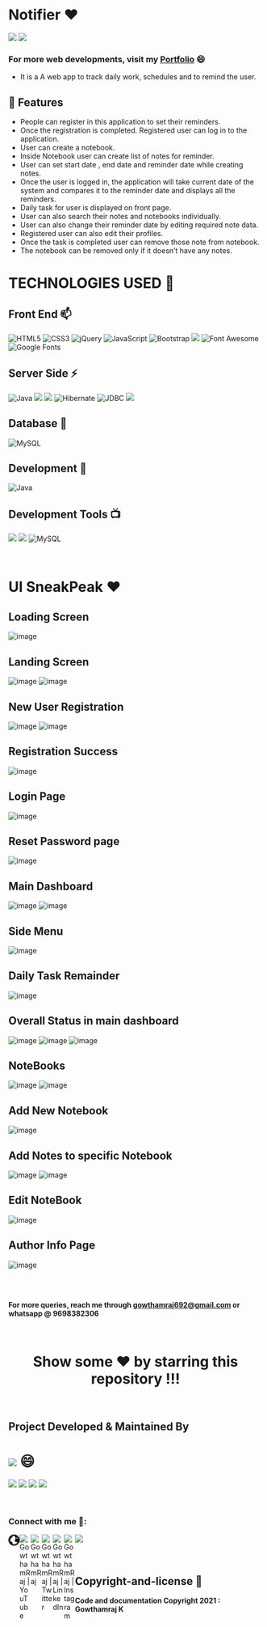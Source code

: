 # Notifier ❤️

![](https://img.shields.io/github/languages/count/gowthamrajk/Notifier)   ![](https://img.shields.io/github/languages/top/gowthamrajk/Notifier)

### For more web developments, visit my [Portfolio](https://gowthamrajk.github.io/) 😄

- It is a A web app to track daily work, schedules and to remind the user.

## 🔭 Features 

*	People can register in this application to set their reminders.
*	Once the registration is completed. Registered user can log in to the application.
*	User can create a notebook.
*	Inside Notebook user can create list of notes for reminder.
*	User can set start date , end date and reminder date while creating notes.
*	Once the user is logged in, the application will take current date of the system and compares it to the reminder date and displays all the reminders.
*	Daily task for user is displayed on front page.
*	User can also search their notes and notebooks individually.
*	User can also change their reminder date by editing required note data.
*	Registered user can also edit their profiles.
*	Once the task is completed user can remove those note from notebook.
*	The notebook can be removed only if it doesn’t have any notes.

# TECHNOLOGIES USED 📌

## Front End 📫

![HTML5](https://img.shields.io/static/v1?style=for-the-badge&message=HTML5&color=E34F26&logo=HTML5&logoColor=FFFFFF&label=)
![CSS3](https://img.shields.io/static/v1?style=for-the-badge&message=CSS3&color=1572B6&logo=CSS3&logoColor=FFFFFF&label=)
![jQuery](https://img.shields.io/static/v1?style=for-the-badge&message=jQuery&color=0769AD&logo=jQuery&logoColor=FFFFFF&label=)
![JavaScript](https://img.shields.io/static/v1?style=for-the-badge&message=JavaScript&color=222222&logo=JavaScript&logoColor=F7DF1E&label=)
![Bootstrap](https://img.shields.io/static/v1?style=for-the-badge&message=Bootstrap&color=7952B3&logo=Bootstrap&logoColor=FFFFFF&label=)
![](https://img.shields.io/badge/JSP-c43e1f?style=for-the-badge&logo=jsp&logoColor=white)
![Font Awesome](https://img.shields.io/static/v1?style=for-the-badge&message=Font+Awesome&color=339AF0&logo=Font+Awesome&logoColor=FFFFFF&label=)
![Google Fonts](https://img.shields.io/static/v1?style=for-the-badge&message=Google+Fonts&color=4285F4&logo=Google+Fonts&logoColor=FFFFFF&label=)

## Server Side ⚡

![Java](https://img.shields.io/static/v1?style=for-the-badge&message=Java&color=DD0031&logo=Java&logoColor=FFFFFF&label=)
![](https://img.shields.io/static/v1?style=for-the-badge&message=Servlets&color=6DB33F&logoColor=FFFFFF&label=)
![](https://img.shields.io/static/v1?style=for-the-badge&message=JSTL&color=222222&logo=JSTL&logoColor=F7DF1E&label=)
![Hibernate](https://img.shields.io/static/v1?style=for-the-badge&message=Hibernate&color=59666C&logo=Hibernate&logoColor=FFFFFF&label=)
![JDBC](https://img.shields.io/static/v1?style=for-the-badge&message=JDBC&color=222222&logoColor=3DDC84&label=)
![](https://img.shields.io/static/v1?style=for-the-badge&message=MVC+Design+Pattern&color=E34F26&logoColor=FFFFFF&label=)

## Database 🥅

![MySQL](https://img.shields.io/static/v1?style=for-the-badge&message=MySQL&color=4479A1&logo=MySQL&logoColor=FFFFFF&label=)

## Development 🔭

![Java](https://img.shields.io/static/v1?style=for-the-badge&message=Open+JDK+14&color=007396&label=)

## Development Tools 📺

![](https://img.shields.io/static/v1?style=for-the-badge&message=Eclipse+IDE&color=2C2255&logo=Eclipse+IDE&logoColor=FFFFFF&label=)
![](https://img.shields.io/static/v1?style=for-the-badge&message=Visual+Studio+Code&color=007ACC&logo=Visual+Studio+Code&logoColor=FFFFFF&label=)
![MySQL](https://img.shields.io/static/v1?style=for-the-badge&message=MySQL+Workbench&color=4479A1&logo=MySQL&logoColor=FFFFFF&label=)

<br>

# UI SneakPeak ❤️ 

## Loading Screen

![image](https://user-images.githubusercontent.com/43011442/130463897-a0422c0c-249d-43f4-92b3-ccf0fd02cd16.png)

## Landing Screen

![image](https://user-images.githubusercontent.com/43011442/130464023-bc3af7d0-4513-4d7f-8ed4-6fc77e70bc5c.png)
![image](https://user-images.githubusercontent.com/43011442/130464111-044ba144-5b13-4c51-beee-8d058e39d53c.png)

## New User Registration

![image](https://user-images.githubusercontent.com/43011442/130464689-05b2738a-0ec5-4875-ae95-cefa98a710a1.png)
![image](https://user-images.githubusercontent.com/43011442/130464752-e9b2b8e9-7b9b-4b18-a1af-81429d96e235.png)

## Registration Success

![image](https://user-images.githubusercontent.com/43011442/130465132-8d607d65-fd12-4497-862c-90e05b0c4973.png)

## Login Page

![image](https://user-images.githubusercontent.com/43011442/130464486-b1af0e7b-aba3-423d-948d-327d6dc7a0fb.png)

## Reset Password page

![image](https://user-images.githubusercontent.com/43011442/130464926-e9e52dbe-3641-4ba8-b975-c77d7c921221.png)

## Main Dashboard

![image](https://user-images.githubusercontent.com/43011442/130465458-d10ba925-7745-41f3-8dbf-513dedb086c7.png)
![image](https://user-images.githubusercontent.com/43011442/130465537-fd27fd39-feeb-4d07-8e02-de3984eb3b2e.png)

## Side Menu

![image](https://user-images.githubusercontent.com/43011442/130465694-877df41e-519d-41c5-83fe-429972b0850f.png)

## Daily Task Remainder

![image](https://user-images.githubusercontent.com/43011442/130465780-3d070aba-340e-4052-8d77-872cae2ea8ec.png)

## Overall Status in main dashboard

![image](https://user-images.githubusercontent.com/43011442/130465896-5bf73239-cfaf-430e-a224-c406ac431ff0.png)
![image](https://user-images.githubusercontent.com/43011442/130466073-065c46ca-ba70-4d3d-b922-25558c70a48c.png)
![image](https://user-images.githubusercontent.com/43011442/130466143-b87c290a-691d-4429-92c7-f63dee992b70.png)

## NoteBooks

![image](https://user-images.githubusercontent.com/43011442/130466352-f84e9fa8-7634-4c7a-bee0-ec58b5b079d7.png)
![image](https://user-images.githubusercontent.com/43011442/130466741-a5a23884-c057-44f4-9ec7-ff1aa98a71c8.png)

## Add New Notebook

![image](https://user-images.githubusercontent.com/43011442/130467573-e8901b31-2c6a-4247-8456-1b030af940cb.png)

## Add Notes to specific Notebook

![image](https://user-images.githubusercontent.com/43011442/130467399-9acd5366-8b5e-401a-a89c-b534c3a737c6.png)
![image](https://user-images.githubusercontent.com/43011442/130467472-450cfbfd-7e73-4b75-823a-fc87b208c31e.png)

## Edit NoteBook

![image](https://user-images.githubusercontent.com/43011442/130467697-b92292cb-9ab5-499c-8654-ba5a95629109.png)




## Author Info Page

![image](https://user-images.githubusercontent.com/43011442/130464303-bea6bc4b-2956-4ccb-b78c-51a4629105e2.png)


<br><br>

**For more queries, reach me through gowthamraj692@gmail.com or whatsapp @ 9698382306**

<br>

<div align="center">

# Show some ❤️ by starring this repository !!!

</div>

<br>

## Project Developed & Maintained By 

# ![](https://img.shields.io/static/v1?style=for-the-badge&message=Gowthamraj+K&color=007396&label=) 😄

![](https://img.shields.io/static/v1?style=for-the-badge&message=Fullstack+Web+Developer&color=0b3d36&label=)  ![](https://img.shields.io/static/v1?style=for-the-badge&message=UI+Designer&color=d92323&label=) ![](https://img.shields.io/static/v1?style=for-the-badge&message=Learning+new+things&color=0c0c4f&label=)  ![](https://img.shields.io/static/v1?style=for-the-badge&message=Design+Thinker&color=0b3d17&label=) 

<br>

### Connect with me 👋:

[<img align="left" alt="Gowthamraj" width="22px" src="https://raw.githubusercontent.com/iconic/open-iconic/master/svg/globe.svg" />][website1]
[<img align="left" alt="GowthamRaj | YouTube" width="22px" src="https://cdn.jsdelivr.net/npm/simple-icons@v3/icons/youtube.svg" />][youtube]
[<img align="left" alt="GowthamRaj " width="22px" src="https://www.iconfinder.com/data/icons/logos-and-brands/512/160_Hackerrank_logo_logos-512.png" />][hackerrank]
[<img align="left" alt="GowthamRaj  | Twitter" width="22px" src="https://cdn.jsdelivr.net/npm/simple-icons@v3/icons/twitter.svg" />][twitter]
[<img align="left" alt="GowthamRaj  | LinkedIn" width="22px" src="https://cdn.jsdelivr.net/npm/simple-icons@v3/icons/linkedin.svg" />][linkedin]
[<img align="left" alt="GowthamRaj  | Instagram" width="22px" src="https://cdn.jsdelivr.net/npm/simple-icons@v3/icons/instagram.svg" />][instagram]
[![](https://img.shields.io/badge/9698382306-25D366?style=social&logo=whatsapp&logoColor=green)]()

<br>

## Copyright-and-license 📌

**Code and documentation Copyright 2021 : Gowthamraj K**

[website1]: https://gowthamrajk.github.io
[hackerrank]: https://www.hackerrank.com/gowthamraj692
[website]: https://github.com/gowthamrajk
[twitter]: https://twitter.com/Gowtham29341737
[youtube]: https://www.youtube.com/channel/UC_Q5Zet9Oz-UVAeJ-oE_uGQ?view_as=subscriber
[instagram]: https://instagram.com/gow_t_h_a_m_r_a_j
[linkedin]: https://www.linkedin.com/in/gowtham-kittusamy-54b835174/
